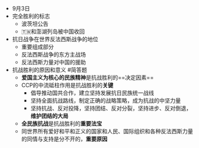 - 9月3日
- 完全胜利的标志
	- 波茨坦公告
	- 🇹🇼和澎湖列岛被中国收回
- 抗日战争在世界反法西斯战争的地位
	- 重要组成部分
	- 反法西斯战争的东方主战场
	- 反法西斯力量对中国的援助
- 抗战胜利的原因和意义 #简答题
	- **爱国主义为核心的民族精神**是抗战胜利的==决定因素==
	- CCP的中流砥柱作用是抗战胜利的**关键**
		- 倡导推动国共合作，建立坚持发展抗日民族统一战线
		- 坚持全面抗战路线，制定正确的战略策略，成为抗战的中坚力量
		- 坚持抗战、反对投降，坚持团结、反对分裂，坚持进步、反对倒退，**维护团结的大局**
	- **全民族抗战**是抗战胜利的**重要法宝**
	- 同世界所有爱好和平和正义的国家和人民、国际组织和各种反法西斯力量的同情与支持是分不开的，**重要原因**